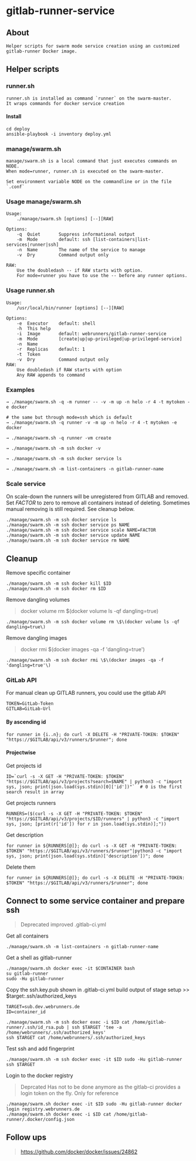 # gitlab-runner-service

## About

    Helper scripts for swarm mode service creation using an customized gitlab-runner Docker image.

## Helper scripts

### runner.sh

    runner.sh is installed as command `runner` on the swarm-master.
    It wraps commands for docker service creation

#### Install

    cd deploy
    ansible-playbook -i inventory deploy.yml

### manage/swarm.sh

    manage/swarm.sh is a local command that just executes commands on NODE.
    When mode=runner, runner.sh is executed on the swarm-master.
    
    Set environment variable NODE on the commandline or in the file `.conf`

### Usage manage/swarm.sh

    Usage:
        ./manage/swarm.sh [options] [--][RAW]

    Options:
        -q  Quiet       Suppress informational output
        -m  Mode        default: ssh [list-containers|list-services|runner|ssh]
        -n  Name        The name of the service to manage
        -v  Dry         Command output only

    RAW:
        Use the doubledash -- if RAW starts with option.
        For mode=runner you have to use the -- before any runner options.

### Usage runner.sh

    Usage:
        /usr/local/bin/runner [options] [--][RAW]

    Options:
        -e  Executor    default: shell
        -h  This help
        -i  Image       default: webrunners/gitlab-runner-service
        -m  Mode        [create|up|up-privileged|up-privileged-service]
        -n  Name
        -r  Replicas    default: 1
        -t  Token
        -v  Dry         Command output only
    RAW:
        Use doubledash if RAW starts with option
        Any RAW appends to command


### Examples

    → ./manage/swarm.sh -q -m runner -- -v -m up -n helo -r 4 -t mytoken -e docker

    # the same but through mode=ssh which is default
    → ./manage/swarm.sh -q runner -v -m up -n helo -r 4 -t mytoken -e docker
    
    → ./manage/swarm.sh -q runner -vm create
    
    → ./manage/swarm.sh -m ssh docker -v

    → ./manage/swarm.sh -m ssh docker service ls

    → ./manage/swarm.sh -m list-containers -n gitlab-runner-name


### Scale service

On scale-down the runners will be unregistered from GITLAB and removed.
Set _FACTOR_ to zero to remove all containers instead of deleting.
Sometimes manual removing is still required. See cleanup below.

    ./manage/swarm.sh -m ssh docker service ls
    ./manage/swarm.sh -m ssh docker service ps NAME
    ./manage/swarm.sh -m ssh docker service scale NAME=FACTOR
    ./manage/swarm.sh -m ssh docker service update NAME
    ./manage/swarm.sh -m ssh docker service rm NAME

## Cleanup

Remove specific container

    ./manage/swarm.sh -m ssh docker kill $ID
    ./manage/swarm.sh -m ssh docker rm $ID

Remove dangling volumes

> docker volume rm $(docker volume ls -qf dangling=true)

    ./manage/swarm.sh -m ssh docker volume rm \$\(docker volume ls -qf dangling=true\)

Remove dangling images

> docker rmi $(docker images -qa -f 'dangling=true')

    ./manage/swarm.sh -m ssh docker rmi \$\(docker images -qa -f 'dangling=true'\)

### GitLab API

For manual clean up GITLAB runners, you could use the gitlab API

    TOKEN=GitLab-Token
    GITLAB=GitLab-Url

#### By ascending id

    for runner in {i..n}; do curl -X DELETE -H "PRIVATE-TOKEN: $TOKEN" "https://$GITLAB/api/v3/runners/$runner"; done

#### Projectwise

 Get projects id

    ID=`curl -s -X GET -H "PRIVATE-TOKEN: $TOKEN" "https://$GITLAB/api/v3/projects?search=$NAME" | python3 -c "import sys, json; print(json.load(sys.stdin)[0]['id'])"`  # 0 is the first search result in array

 Get projects runners

    RUNNERS=($(curl -s -X GET -H "PRIVATE-TOKEN: $TOKEN" "https://$GITLAB/api/v3/projects/$ID/runners" | python3 -c "import sys, json; [print(r['id']) for r in json.load(sys.stdin)];"))

 Get description

    for runner in ${RUNNERS[@]}; do curl -s -X GET -H "PRIVATE-TOKEN: $TOKEN" "https://$GITLAB/api/v3/runners/$runner"|python3 -c "import sys, json; print(json.load(sys.stdin)['description'])"; done

 Delete them

    for runner in ${RUNNERS[@]}; do curl -s -X DELETE -H "PRIVATE-TOKEN: $TOKEN" "https://$GITLAB/api/v3/runners/$runner"; done


## Connect to some service container and prepare ssh

> Deprecated
> improved .gitlab-ci.yml

Get all containers
    
    ./manage/swarm.sh -m list-containers -n gitlab-runner-name

Get a shell as gitlab-runner

    ./manage/swarm.sh docker exec -it $CONTAINER bash
    su gitlab-runner
    sudo -Hu gitlab-runner

Copy the ssh.key.pub shown in .gitlab-ci.yml build output of stage setup >> $target:.ssh/authorized_keys 
    
    TARGET=sub.dev.webrunners.de
    ID=container_id

    ./manage/swarm.sh -m ssh docker exec -i $ID cat /home/gitlab-runner/.ssh/id_rsa.pub | ssh $TARGET 'tee -a /home/webrunners/.ssh/authorized_keys'
    ssh $TARGET cat /home/webrunners/.ssh/authorized_keys

Test ssh and add fingerprint

    ./manage/swarm.sh -m ssh docker exec -it $ID sudo -Hu gitlab-runner ssh $TARGET

Login to the docker registry

> Deprcated
> Has not to be done anymore as the gitlab-ci provides a login token on the fly.
> Only for reference

    ./manage/swarm.sh docker exec -it $ID sudo -Hu gitlab-runner docker login registry.webrunners.de
    ./manage/swarm.sh docker exec -i $ID cat /home/gitlab-runner/.docker/config.json

## Follow ups

> https://github.com/docker/docker/issues/24862
